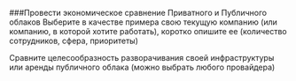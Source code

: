###Провести экономическое сравнение Приватного и Публичного облаков
Выберите в качестве примера свою текущую компанию (или компанию, в которой хотите работать), коротко опишите ее (количество сотрудников, сфера, приоритеты)

Сравните целесообразность разворачивания своей инфраструктуры или аренды публичного облака (можно выбрать любого провайдера)